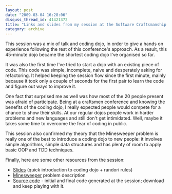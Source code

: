 ```yaml
---
layout: post
date: "2009-03-04 16:28:06"
disquss_thread_id: 41421372
title: "Links and slides from my session at the Software Craftsmanship 2009"
category: archive
---
```

This session was a mix of talk and coding dojo, in order to give a hands on experience following the rest of this conference's approach. As a result, this 45-minute dojo became the shortest coding dojo I've organised so far.

It was also the first time I've tried to start a dojo with an existing piece of code. This code was simple, incomplete, naive and desperately asking for refactoring. It helped keeping the session flow since the first minute, mainly because it took only a couple of seconds for the first pair to learn the code and figure out ways to improve it.

One fact that surprised me as well was how most of the 20 people present was afraid of participate. Being at a craftsmen conference and knowing the benefits of the coding dojo, I really expected people would compete for a chance to show their skills. At our regular dojos people work in harder problems and new languages and still don't get intimidated. Well, maybe it takes some time to overcome the fear of coding in public.

This session also confirmed my theory that the Minesweeper problem is really one of the best to introduce a coding dojo to new people: it involves simple algorithms, simple data structures and has plenty of room to apply basic OOP and TDD techniques.

Finally, here are some other resources from the session:

* [Slides](http://isanchez.net/files/codingdojo_swc2009.pdf) (quick introduction to coding dojo + randori rules)
* [Minesweeper](http://acm.uva.es/p/v101/10189.html) problem description
* [Source code](http://isanchez.net/files/codingdojo_swc2009_src.zip) - initial and final code generated at the session; download and keep playing with it.
